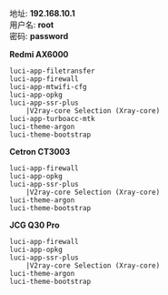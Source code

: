 地址: **192.168.10.1**<br>
用户名: **root**<br>
密码: **password**

**Redmi AX6000**
```
luci-app-filetransfer
luci-app-firewall
luci-app-mtwifi-cfg
luci-app-opkg
luci-app-ssr-plus
    |V2ray-core Selection (Xray-core)
luci-app-turboacc-mtk
luci-theme-argon
luci-theme-bootstrap
```

**Cetron CT3003**
```
luci-app-firewall
luci-app-opkg
luci-app-ssr-plus
    |V2ray-core Selection (Xray-core)
luci-theme-argon
luci-theme-bootstrap
```

**JCG Q30 Pro**
```
luci-app-firewall
luci-app-opkg
luci-app-ssr-plus
    |V2ray-core Selection (Xray-core)
luci-theme-argon
luci-theme-bootstrap
```
